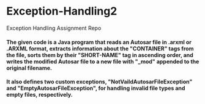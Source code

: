 # Exception-Handling2
Exception Handling Assignment Repo
#### The given code is a Java program that reads an Autosar file in .arxml or .ARXML format, extracts information about the "CONTAINER" tags from the file, sorts them by their "SHORT-NAME" tag in ascending order, and writes the modified Autosar file to a new file with "_mod" appended to the original filename.

#### It also defines two custom exceptions, "NotVaildAutosarFileException" and "EmptyAutosarFileException", for handling invalid file types and empty files, respectively.

